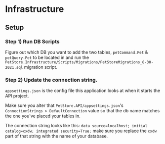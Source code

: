 ﻿# Infrastructure

## Setup

### Step 1) Run DB Scripts
Figure out which DB you want to add the two tables, `petCommand.Pet` & `petQuery.Pet` to be located in
and run the `PetStore.Infrastructure/Scripts/Migrations/PetStoreMigrations_8-30-2021.sql` migration script.

### Step 2) Update the connection string.
`appsettings.json` is the config file this application looks at when it starts the API project. 

Make sure you alter that `PetStore.API/appsettings.json`'s `ConnectionStrings > DefaultConnection` value
so that the db name matches the one you've placed your tables in.

The connection string looks like this:  `data source=localhost; initial catalog=cxdw; integrated security=True;` 
make sure you replace the `cxdw` part of that string with the name of your database.
